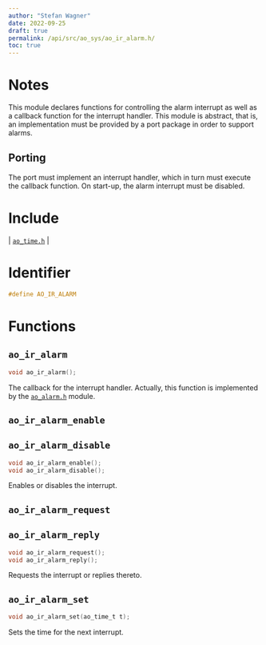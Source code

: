 ```yaml
---
author: "Stefan Wagner"
date: 2022-09-25
draft: true
permalink: /api/src/ao_sys/ao_ir_alarm.h/
toc: true
---
```


# Notes

This module declares functions for controlling the alarm interrupt as well as a callback function for the interrupt handler. This module is abstract, that is, an implementation must be provided by a port package in order to support alarms.

## Porting

The port must implement an interrupt handler, which in turn must execute the callback function. On start-up, the alarm interrupt must be disabled.

# Include

| [`ao_time.h`](ao_time.h.md) |

# Identifier

```c
#define AO_IR_ALARM
```

# Functions

## `ao_ir_alarm`

```c
void ao_ir_alarm();
```

The callback for the interrupt handler. Actually, this function is implemented by the [`ao_alarm.h`](ao_alarm.h.md) module.

## `ao_ir_alarm_enable`
## `ao_ir_alarm_disable`

```c
void ao_ir_alarm_enable();
void ao_ir_alarm_disable();
```

Enables or disables the interrupt.

## `ao_ir_alarm_request`
## `ao_ir_alarm_reply`

```c
void ao_ir_alarm_request();
void ao_ir_alarm_reply();
```

Requests the interrupt or replies thereto.

## `ao_ir_alarm_set`

```c
void ao_ir_alarm_set(ao_time_t t);
```

Sets the time for the next interrupt.
